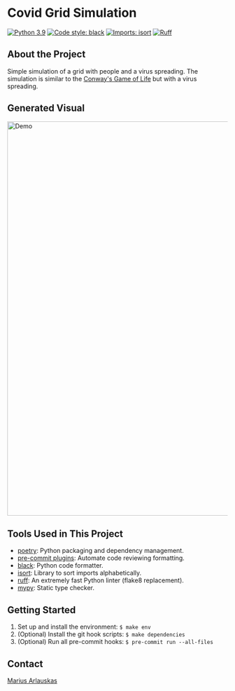 # Covid Grid Simulation

[![Python 3.9](https://img.shields.io/badge/Python-3.9-3776AB)](https://www.python.org/downloads/)
[![Code style: black](https://img.shields.io/badge/code%20style-black-000000.svg)](https://github.com/psf/black)
[![Imports: isort](https://img.shields.io/badge/%20imports-isort-%231674b1?style=flat&labelColor=ef8336)](https://pycqa.github.io/isort/)
[![Ruff](https://img.shields.io/endpoint?url=https://raw.githubusercontent.com/astral-sh/ruff/main/assets/badge/v2.json)](https://github.com/astral-sh/ruff)

## About the Project

Simple simulation of a grid with people and a virus spreading. The simulation is similar to the [Conway's Game of Life](https://en.wikipedia.org/wiki/Conway%27s_Game_of_Life) but with a virus spreading.


## Generated Visual
<img src="output/comparison.gif" alt="Demo" width="900"/>


## Tools Used in This Project

* [poetry](https://github.com/python-poetry/poetry): Python packaging and dependency management.
* [pre-commit plugins](https://pre-commit.com/): Automate code reviewing formatting.
* [black](https://pypi.org/project/black/): Python code formatter.
* [isort](https://pypi.org/project/isort/): Library to sort imports alphabetically.
* [ruff](https://github.com/astral-sh/ruff): An extremely fast Python linter (flake8 replacement).
* [mypy](https://mypy.readthedocs.io/en/stable/): Static type checker.

## Getting Started

1. Set up and install the environment: `$ make env`
2. (Optional) Install the git hook scripts: `$ make dependencies`
3. (Optional) Run all pre-commit hooks: `$ pre-commit run --all-files`


## Contact

[Marius Arlauskas](marius.arlauskas01.dev@gmail.com)
